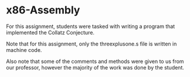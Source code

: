 # x86-Assembly

For this assignment, students were tasked with writing a program that implemented the Collatz Conjecture.

Note that for this assignment, only the threexplusone.s file is written in machine code.

Also note that some of the comments and methods were given to us from our professor, however the majority of the work was done by the student.
